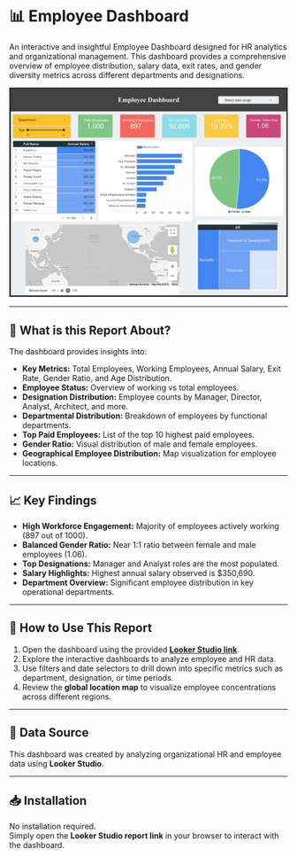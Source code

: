 # 📊 Employee Dashboard

An interactive and insightful Employee Dashboard designed for HR analytics and organizational management. This dashboard provides a comprehensive overview of employee distribution, salary data, exit rates, and gender diversity metrics across different departments and designations.

![Employee Dashboard Screenshot](https://github.com/RHchetan/Employee-Dashboard/blob/main/Screenshot%202025-06-13%20222554.png?raw=true)

---

## 📖 What is this Report About?

The dashboard provides insights into:

- **Key Metrics:** Total Employees, Working Employees, Annual Salary, Exit Rate, Gender Ratio, and Age Distribution.
- **Employee Status:** Overview of working vs total employees.
- **Designation Distribution:** Employee counts by Manager, Director, Analyst, Architect, and more.
- **Departmental Distribution:** Breakdown of employees by functional departments.
- **Top Paid Employees:** List of the top 10 highest paid employees.
- **Gender Ratio:** Visual distribution of male and female employees.
- **Geographical Employee Distribution:** Map visualization for employee locations.

---

## 📈 Key Findings

- **High Workforce Engagement:** Majority of employees actively working (897 out of 1000).
- **Balanced Gender Ratio:** Near 1:1 ratio between female and male employees (1.06).
- **Top Designations:** Manager and Analyst roles are the most populated.
- **Salary Highlights:** Highest annual salary observed is $350,690.
- **Department Overview:** Significant employee distribution in key operational departments.

---

## 📂 How to Use This Report

1. Open the dashboard using the provided **[Looker Studio link](https://lookerstudio.google.com/reporting/ed22a50a-2c33-40af-84b0-68db77a07c5f)**.
2. Explore the interactive dashboards to analyze employee and HR data.
3. Use filters and date selectors to drill down into specific metrics such as department, designation, or time periods.
4. Review the **global location map** to visualize employee concentrations across different regions.

---

## 📌 Data Source

This dashboard was created by analyzing organizational HR and employee data using **Looker Studio**.

---

## 📥 Installation

No installation required.  
Simply open the **Looker Studio report link** in your browser to interact with the dashboard.

